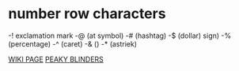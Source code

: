 #  number row characters
-! exclamation mark
-@ (at symbol)
-#  (hashtag)
-$ (dollar) sign)
-% (percentage)
-^ (caret)
-& ()
-* (astriek)

[WIKI PAGE](https://en.wikipedia.org/wiki/Cristiano_Ronaldo)
[PEAKY BLINDERS](https://www.netflix.com/title/80002479)
